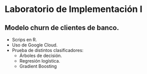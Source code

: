 # Laboratorio de Implementación I
## Modelo churn de clientes de banco.
* Scrips en R.
* Uso de Google Cloud.
* Prueba de distintos clasificadores:
  * Árboles de decisión.
  * Regresión logística.
  * Gradient Boosting
  
  

